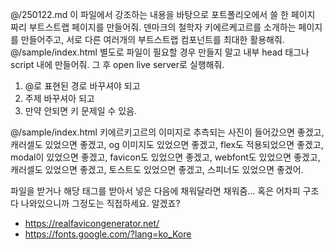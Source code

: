 @/250122.md 이 파일에서 강조하는 내용을 바탕으로 포트폴리오에서 쓸 한 페이지 짜리 부트스트랩 페이지를 만들어줘. 덴마크의 철학자 키에르케고르를 소개하는 페이지를 만들어주고, 서로 다른 여러개의 부트스트랩 컴포넌트를 최대한 활용해줘. @/sample/index.html 별도로 파일이 필요할 경우 만들지 말고 내부 head 태그나 script 내에 만들어줘. 그 후 open live server로 실행해줘.

1. @로 표현된 경로 바꾸셔야 되고
2. 주제 바꾸셔아 되고
3. 만약 안되면 키 문제일 수 있음.

@/sample/index.html 키에르키고르의 이미지로 추측되는 사진이 들어갔으면 좋겠고, 캐러셀도 있었으면 좋겠고, og 이미지도 있었으면 좋겠고, flex도 적용되었으면 좋겠고, modal이 있었으면 좋겠고, favicon도 있었으면 좋겠고, webfont도 있었으면 좋겠고, 캐러셀도 있었으면 좋겠고, 토스트도 있었으면 좋겠고, 스피너도 있었으면 좋겠어.

파일을 받거나 해당 태그를 받아서 넣은 다음에 채워달라면 채워줌... 혹은 어차피 구조다 나와있으니까
그정도는 직접하세요. 알겠죠?

- https://realfavicongenerator.net/
- https://fonts.google.com/?lang=ko_Kore
